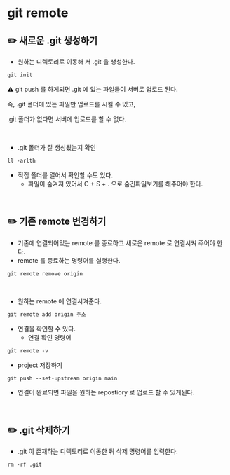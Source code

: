# git remote

## ✏️ 새로운 .git 생성하기

- 원하는 디렉토리로 이동해 서 .git 을 생성한다.

```html
git init
```

⚠️ git push 를 하게되면 .git 에 있는 파일들이 서버로 업로드 된다.

즉, .git 폴더에 있는 파일만 업로드를 시킬 수 있고,

.git 폴더가 없다면 서버에 업로드를 할 수 없다.

<br>

- .git 폴더가 잘 생성됬는지 확인

```html
ll -arlth
```

- 직접 폴더를 열어서 확인할 수도 있다.
    - 파일이 숨겨져 있어서 C + S + . 으로 숨긴파일보기를 해주어야 한다.



<br>

## ✏️ 기존 remote 변경하기

- 기존에 연결되어있는 remote 를 종료하고 새로운 remote 로 연결시켜 주어야 한다.
- remote 를 종료하는 명령어를 실행한다.

```html
git remote remove origin
```

<br>

- 원하는 remote 에 연결시켜준다.

```html
git remote add origin 주소
```

- 연결을 확인할 수 있다.
    - 연결 확인 명령어

```html
git remote -v
```

- project 저장하기

```
git push --set-upstream origin main
```


- 연결이 완료되면 파일을 원하는 repostiory 로 업로드 할 수 있게된다.

<br>

## ✏️ .git 삭제하기

- .git 이 존재하는 디렉토리로 이동한 뒤 삭제 명령어를 입력한다.

```html
rm -rf .git
```
